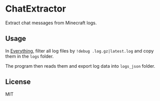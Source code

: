 # ChatExtractor

Extract chat messages from Minecraft logs.

## Usage

In [Everything](https://www.voidtools.com/), filter all log files by `!debug .log.gz|latest.log` and copy them in the `logs` folder.

The program then reads them and export log data into `logs_json` folder.

## License

MIT
